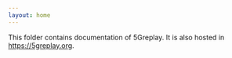```yaml
---
layout: home
---
```


This folder contains documentation of 5Greplay. It is also hosted in https://5greplay.org.